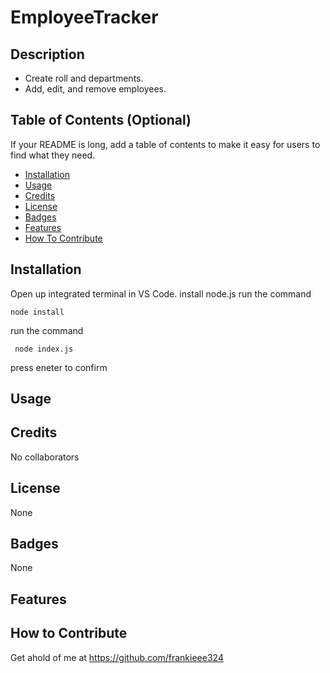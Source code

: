 # EmployeeTracker

## Description
* Create roll and departments.
* Add, edit, and remove employees.


## Table of Contents (Optional)

If your README is long, add a table of contents to make it easy for users to find what they need.

- [Installation](#installation)
- [Usage](#usage)
- [Credits](#credits)
- [License](#license)
- [Badges](#badges)
- [Features](#features)
- [How To Contribute](#How_To_Contribute)


## Installation

Open up integrated terminal in VS Code. 
install node.js
run the command
``` 
node install
```
run the command
```
 node index.js
 ```
press eneter to confirm

## Usage


 

## Credits

No collaborators

## License

None

## Badges

None

## Features



## How to Contribute

Get ahold of me at https://github.com/frankieee324